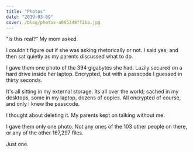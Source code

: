 ```yaml
---
title: "Photos"
date: "2019-03-09"
cover: /blog/photos-a095348ff2bb.jpg
---
```


"Is this real?" My mom asked.

I couldn't figure out if she was asking rhetorically or not. I said yes, and then sat quietly as my parents discussed what to do.

I gave them one photo of the 394 gigabytes she had. Lazily secured on a hard drive inside her laptop. Encrypted, but with a passcode I guessed in thirty seconds.

It's all sitting in my external storage. Its all over the world; cached in my desktops, some in my laptop, dozens of copies. All encrypted of course, and only I knew the passcode.

I thought about deleting it. My parents kept on talking without me.

I gave them only one photo. Not any ones of the 103 other people on there, or any of the other 167,297 files.

Just one.
